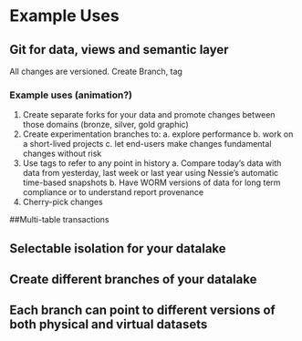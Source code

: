 # Example Uses

## Git for data, views and semantic layer
All changes are versioned.
Create
Branch, tag

### Example uses (animation?)
1.  Create separate forks for your data and promote changes between those domains (bronze, silver, gold graphic)
2.  Create experimentation branches to:
a.  explore performance
b.  work on a short-lived projects
c.  let end-users make changes fundamental changes without risk
3.  Use tags to refer to any point in history
a.  Compare today’s data with data from yesterday, last week or last year using Nessie’s automatic time-based snapshots
b.  Have WORM versions of data for long term compliance or to understand report provenance
4.  Cherry-pick changes
 
##Multi-table transactions



## Selectable isolation for your datalake
 
 
## Create different branches of your datalake

## Each branch can point to different versions of both physical and virtual datasets
